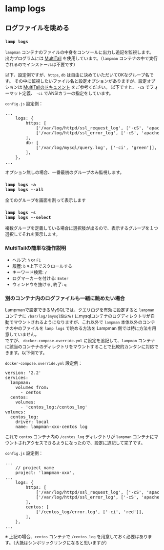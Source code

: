 
# lamp logs

## ログファイルを眺める

### `lamp logs`

`lampman` コンテナのファイルの中身をコンソールに出力し追記を監視します。
出力プログラムには [MultiTail](https://www.vanheusden.com/multitail/) を使用しています。（`lampman` コンテナの中で実行されるのでインストールは不要です）

以下、設定例ですが、`https`, `db` は自由に決めていただいてOKなグループ名です。
その中に監視したいファイル名と設定オプションがありますが、設定オプションは [MultiTailのドキュメント](https://www.vanheusden.com/multitail/examples.php) をご参考ください。
以下ですと、 `-cS` でフォーマット定義、 `-ci` でANSIカラーの指定をしています。

`config.js` 設定例：
<pre class="cmd">
...
    logs: {
        https: [
            ['/var/log/httpd/ssl_request_log', ['-cS', 'apache']],
            ['/var/log/httpd/ssl_error_log', ['-cS', 'apache_errors']],
        ],
        db: [
            ['/var/log/mysql/query.log', ['-ci', 'green']],
        ],
    },
...
</pre>

オプション無しの場合、一番最初のグループのみ監視します。

### `lamp logs -a`<br>`lamp logs --all`
全てのグループを画面を割って表示します

### `lamp logs -s`<br>`lamp logs --select`
複数グループを定義している場合に選択肢が出るので、表示するグループを１つ選択してそれを表示します。

### MultiTailの簡単な操作説明

- ヘルプ: `h` or `F1`
- 履歴: `b` ※上下でスクロールする
- キーワード検索: `/`
- ログマーカーを付ける: `Enter`
- ウィンドウを抜ける, 終了: `q`

### 別のコンテナ内のログファイルも一緒に眺めたい場合

Lampmanで設定できるMySQLでは、クエリログを有効に設定すると `lampman` コンテナに `/bar/log/(mysql設定名)` にmysqlコンテナのログディレクトリが自動でマウントされるようになりますが、これ以外で `lampman` 本体以外のコンテナの中のファイルを `lamp logs` で眺める方法を Lampman 側では特に方法を用意していません。  
ですが、 `docker-compose.override.yml` に設定を追記して、`lampman` コンテナに該当のコンテナのディレクトリをマウントすることで比較的カンタンに対応できます。以下例です。

`docker-compose.override.yml` 設定例：
<pre class="cmd">
version: '2.2'
services:
  lampman:
    volumes_from:
      - centos
  centos:
    volumes:
      - 'centos_log:/centos_log'
volumes:
  centos_log:
    driver: local
    name: lampman-xxx-centos_log
</pre>

これで `centos` コンテナ内の `/centos_log` ディレクトリが `lampman` コンテナにマウントされアクセスできるようになったので、設定に追記して完了です。

`config.js` 設定例：
<pre class="cmd">
...
    // project name
    project: 'lampman-xxx',
...
    logs: {
        https: [
            ['/var/log/httpd/ssl_request_log', ['-cS', 'apache']],
            ['/var/log/httpd/ssl_error_log', ['-cS', 'apache_errors']],
        ],
        centos: [
            ['/centos_log/error.log', ['-ci', 'red']],
        ],
    },
...
</pre>

※ 上記の場合、`centos` コンテナで `/centos_log` を用意しておく必要はあります。（大抵はシンボリックリンクになると思いますが）

